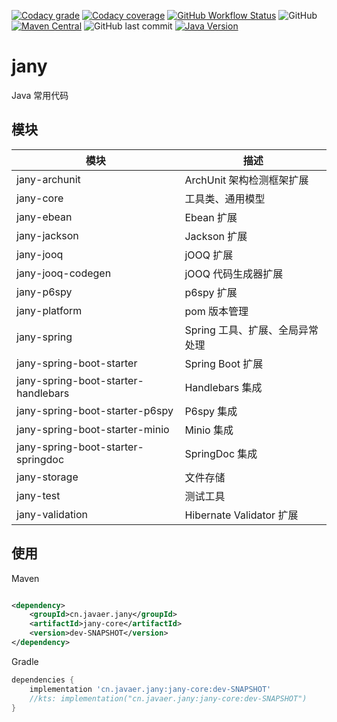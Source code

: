 [![Codacy grade](https://img.shields.io/codacy/grade/a3a61ff2d17541c493b2fa8b69e1948b?label=%E4%BB%A3%E7%A0%81%E8%B4%A8%E9%87%8F&style=for-the-badge)](https://www.codacy.com/gh/cn-src/jany/dashboard?utm_source=github.com&amp;utm_medium=referral&amp;utm_content=cn-src/jany&amp;utm_campaign=Badge_Grade)
[![Codacy coverage](https://img.shields.io/codacy/coverage/a3a61ff2d17541c493b2fa8b69e1948b?label=%E8%A6%86%E7%9B%96%E7%8E%87&style=for-the-badge)](https://www.codacy.com/gh/cn-src/jany/dashboard?utm_source=github.com&utm_medium=referral&utm_content=cn-src/jany&utm_campaign=Badge_Coverage)
[![GitHub Workflow Status](https://img.shields.io/github/workflow/status/cn-src/jany/Build?label=%E6%9E%84%E5%BB%BA&style=for-the-badge)](https://github.com/cn-src/jany/actions)
![GitHub](https://img.shields.io/github/license/cn-src/jany?style=for-the-badge&label=%E5%BC%80%E6%BA%90%E5%8D%8F%E8%AE%AE)
[![Maven Central](https://img.shields.io/maven-central/v/cn.javaer.jany/jany-core?label=%E6%9C%80%E6%96%B0%E7%89%88%E6%9C%AC&style=for-the-badge)](https://search.maven.org/search?q=g:cn.javaer.jany)
![GitHub last commit](https://img.shields.io/github/last-commit/cn-src/jany?style=for-the-badge&label=%E6%9C%80%E6%96%B0%E6%8F%90%E4%BA%A4)
[![Java Version](https://img.shields.io/badge/Java-11%20|%2017%20-blue?style=for-the-badge)](https://adoptopenjdk.net/)

# jany

Java 常用代码

## 模块

| 模块                                  | 描述                     |
|-------------------------------------|------------------------|
| jany-archunit                       | ArchUnit 架构检测框架扩展      |
| jany-core                           | 工具类、通用模型               |
| jany-ebean                          | Ebean 扩展               |
| jany-jackson                        | Jackson 扩展             |
| jany-jooq                           | jOOQ 扩展                |
| jany-jooq-codegen                   | jOOQ 代码生成器扩展           |
| jany-p6spy                          | p6spy 扩展               |
| jany-platform                       | pom 版本管理               |
| jany-spring                         | Spring 工具、扩展、全局异常处理    |
| jany-spring-boot-starter            | Spring Boot 扩展         |
| jany-spring-boot-starter-handlebars | Handlebars 集成          |
| jany-spring-boot-starter-p6spy      | P6spy 集成               |
| jany-spring-boot-starter-minio      | Minio 集成               |
| jany-spring-boot-starter-springdoc  | SpringDoc 集成           |
| jany-storage                        | 文件存储                   |
| jany-test                           | 测试工具                   |
| jany-validation                     | Hibernate Validator 扩展 |

## 使用

Maven

```xml

<dependency>
    <groupId>cn.javaer.jany</groupId>
    <artifactId>jany-core</artifactId>
    <version>dev-SNAPSHOT</version>
</dependency>
```

Gradle

```groovy
dependencies {
    implementation 'cn.javaer.jany:jany-core:dev-SNAPSHOT'
    //kts: implementation("cn.javaer.jany:jany-core:dev-SNAPSHOT")
}
```